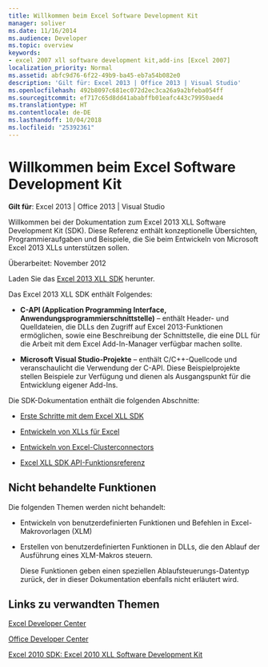 ```yaml
---
title: Willkommen beim Excel Software Development Kit
manager: soliver
ms.date: 11/16/2014
ms.audience: Developer
ms.topic: overview
keywords:
- excel 2007 xll software development kit,add-ins [Excel 2007]
localization_priority: Normal
ms.assetid: abfc9d76-6f22-49b9-ba45-eb7a54b082e0
description: 'Gilt für: Excel 2013 | Office 2013 | Visual Studio'
ms.openlocfilehash: 492b8097c681ec072d2ec3ca26a9a2bfeba054ff
ms.sourcegitcommit: ef717c65d8dd41ababffb01eafc443c79950aed4
ms.translationtype: HT
ms.contentlocale: de-DE
ms.lasthandoff: 10/04/2018
ms.locfileid: "25392361"
---
```

# <a name="welcome-to-the-excel-software-development-kit"></a>Willkommen beim Excel Software Development Kit

 **Gilt für**: Excel 2013 | Office 2013 | Visual Studio 
  
Willkommen bei der Dokumentation zum Excel 2013 XLL Software Development Kit (SDK). Diese Referenz enthält konzeptionelle Übersichten, Programmieraufgaben und Beispiele, die Sie beim Entwickeln von Microsoft Excel 2013 XLLs unterstützen sollen.
  
Überarbeitet: November 2012
  
Laden Sie das [Excel 2013 XLL SDK](https://go.microsoft.com/fwlink/?LinkID=251082&amp;clcid=0x409) herunter.
  
Das Excel 2013 XLL SDK enthält Folgendes:
  
- **C-API (Application Programming Interface, Anwendungsprogrammierschnittstelle)** – enthält Header- und Quelldateien, die DLLs den Zugriff auf Excel 2013-Funktionen ermöglichen, sowie eine Beschreibung der Schnittstelle, die eine DLL für die Arbeit mit dem Excel Add-In-Manager verfügbar machen sollte.
    
- **Microsoft Visual Studio-Projekte** – enthält C/C++-Quellcode und veranschaulicht die Verwendung der C-API. Diese Beispielprojekte stellen Beispiele zur Verfügung und dienen als Ausgangspunkt für die Entwicklung eigener Add-Ins.
    
Die SDK-Dokumentation enthält die folgenden Abschnitte:
  
- [Erste Schritte mit dem Excel XLL SDK](getting-started-with-the-excel-xll-sdk.md)
    
- [Entwickeln von XLLs für Excel](developing-excel-xlls.md)
    
- [Entwickeln von Excel-Clusterconnectors](developing-excel-cluster-connectors.md)
    
- [Excel XLL SDK API-Funktionsreferenz](excel-xll-sdk-api-function-reference.md)
    
## <a name="functionality-not-covered"></a>Nicht behandelte Funktionen

Die folgenden Themen werden nicht behandelt:
  
- Entwickeln von benutzerdefinierten Funktionen und Befehlen in Excel-Makrovorlagen (XLM)
    
- Erstellen von benutzerdefinierten Funktionen in DLLs, die den Ablauf der Ausführung eines XLM-Makros steuern.
    
    Diese Funktionen geben einen speziellen Ablaufsteuerungs-Datentyp zurück, der in dieser Dokumentation ebenfalls nicht erläutert wird.
    
## <a name="related-links"></a>Links zu verwandten Themen

[Excel Developer Center](https://msdn.microsoft.com/office/aa905411.aspx)
  
[Office Developer Center](https://msdn.microsoft.com/office/default.aspx)
  
[Excel 2010 SDK: Excel 2010 XLL Software Development Kit](https://go.microsoft.com/fwlink/?LinkID=186435&amp;clcid=0x409)
  

